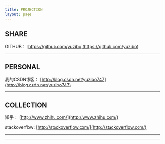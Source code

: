 ```yaml
---
title: PROJECTION
layout: page
---
```



## SHARE

GITHUB： [https://github.com/yuzibo](https://github.com/yuzibo)



----


## PERSONAL



我的CSDN博客： [http://blog.csdn.net/yuzibo747](http://blog.csdn.net/yuzibo747)



----


## COLLECTION


知乎： [http://www.zhihu.com/](http://www.zhihu.com/)

stackoverflow: [http://stackoverflow.com/](http://stackoverflow.com/)

----




----
